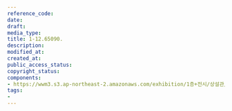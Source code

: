 ```yaml
---
reference_code: 
date: 
draft: 
media_type: 
title: 1-12.65090.
description: 
modified_at: 
created_at: 
public_access_status: 
copyright_status: 
components:
- https://wwm3.s3.ap-northeast-2.amazonaws.com/exhibition/1층+전시/상설관/상설관1+왼편/1-12.65090..tif
tags:
- 
---
```

